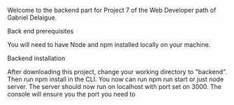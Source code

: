 Welcome to the backend part for Project 7 of the Web Developer path of Gabriel Delaigue.

Back end prerequisites

You will need to have Node and npm installed locally on your machine.

Backend installation

After downloading this project, change your working directory to "backend".
Then run npm install in the CLI. You now can run npm run start or just node server. The server should now run on localhost with port set on 3000. The console will ensure you the port you need to